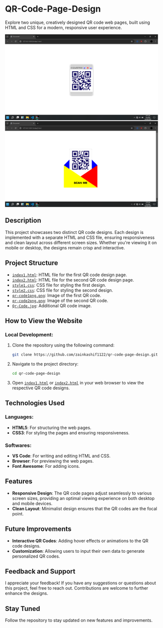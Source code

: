 # QR-Code-Page-Design

Explore two unique, creatively designed QR code web pages, built using HTML and CSS for a modern, responsive user experience.

![qr-code1png.png](qr-code1png.png)
![qr-code2png.png](qr-code2png.png)

## Description
This project showcases two distinct QR code designs. Each design is implemented with a separate HTML and CSS file, ensuring responsiveness and clean layout across different screen sizes. Whether you're viewing it on mobile or desktop, the designs remain crisp and interactive.

## Project Structure
- [`index1.html`](index1.html): HTML file for the first QR code design page.
- [`index2.html`](index2.html): HTML file for the second QR code design page.
- [`style1.css`](style1.css): CSS file for styling the first design.
- [`style2.css`](style2.css): CSS file for styling the second design.
- [`qr-code1png.png`](qr-code1png.png): Image of the first QR code.
- [`qr-code2png.png`](qr-code2png.png): Image of the second QR code.
- [`Qr-Code.jpg`](Qr-Code.jpg): Additional QR code image.

## How to View the Website
### Local Development:
1. Clone the repository using the following command:
    ```bash
    git clone https://github.com/zainkashif1122/qr-code-page-design.git
    ```
2. Navigate to the project directory:
    ```bash
    cd qr-code-page-design
    ```
3. Open [`index1.html`](index1.html) or [`index2.html`](index2.html) in your web browser to view the respective QR code designs.

## Technologies Used
### **Languages**:
- **HTML5**: For structuring the web pages.
- **CSS3**: For styling the pages and ensuring responsiveness.

### **Softwares**:
- **VS Code**: For writing and editing HTML and CSS.
- **Browser**: For previewing the web pages.
- **Font Awesome**: For adding icons.

## Features
- **Responsive Design**: The QR code pages adjust seamlessly to various screen sizes, providing an optimal viewing experience on both desktop and mobile devices.
- **Clean Layout**: Minimalist design ensures that the QR codes are the focal point.

## Future Improvements
- **Interactive QR Codes**: Adding hover effects or animations to the QR code designs.
- **Customization**: Allowing users to input their own data to generate personalized QR codes.

## Feedback and Support
I appreciate your feedback! If you have any suggestions or questions about this project, feel free to reach out. Contributions are welcome to further enhance the designs.

## Stay Tuned
Follow the repository to stay updated on new features and improvements.
